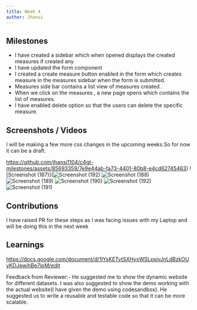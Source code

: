 ```yaml
---
title: Week 4
author: Jhansi
---
```


## Milestones
- I have created a sidebar which when opened displays the created measures if created any
- I have updated the form component
- I created a create measure button enabled in the form which creates measure in the measures sidebar when the form is submitted.
- Measures side bar contains a list view of measures created .
- When we click on the measures , a new page opens which contains the list of measures.
- I have enabled delete option so that the users can delete the specific measure.

## Screenshots / Videos 

I will be making a few more css changes in the upcoming weeks.So for now it can be a draft.

https://github.com/jhansi1104/c4gt-milestones/assets/85693359/7e9e44ab-fa73-4401-80b8-e4cd62745463)
![Screenshot (187)](![Screenshot (192)](https://github.com/jhansi1104/c4gt-milestones/assets/85693359/713307a0-0107-45fc-95ff-b95d509966a5)
![Screenshot (188)](https://github.com/jhansi1104/c4gt-milestones/assets/85693359/5f339c73-fd90-4c51-835d-c96c55ec4d9e)
![Screenshot (189)](https://github.com/jhansi1104/c4gt-milestones/assets/85693359/da813d92-221a-4756-93e5-420daf69538c)
![Screenshot (190)](https://github.com/jhansi1104/c4gt-milestones/assets/85693359/6c6115ef-e14b-4068-b1f7-7ef084242eb4)
![Screenshot (192)](https://github.com/jhansi1104/c4gt-milestones/assets/85693359/5d0f7fc6-424d-4054-8d6c-6f1437f55cb6)
![Screenshot (191)](https://github.com/jhansi1104/c4gt-milestones/assets/85693359/840e4bae-54cc-4959-9900-048f70d8c756)



## Contributions
I have raised PR for these steps as I was facing issues with my Laptop and will be doing this in the next week

## Learnings
https://docs.google.com/document/d/1IYsKETytSXHyxWSLpsjvJnLdBzkOUyKDJewihBe7ipM/edit


Feedback from Reviewer:-
He suggested me to show the dynamic website for different datasets.
I was also suggested to show the demo working with the actual website(I have given the demo using codesandbox).
He suggested us to write a reusable and testable code so that it can be more scalable.
